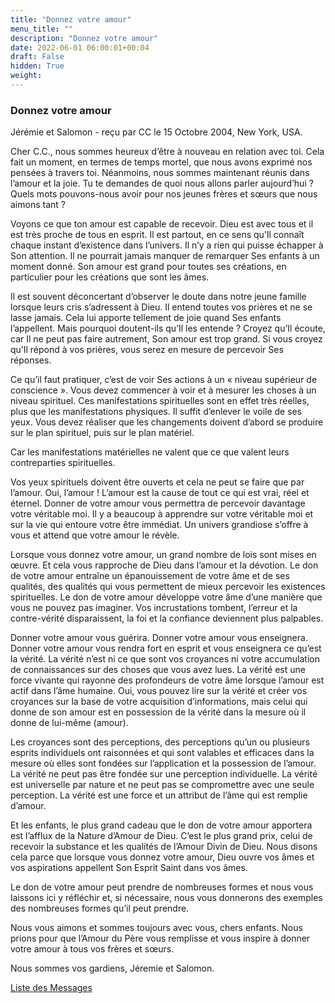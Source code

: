 ```yaml
---
title: "Donnez votre amour"
menu_title: ""
description: "Donnez votre amour"
date: 2022-06-01 06:00:01+00:04
draft: False
hidden: True
weight:
---
```

### Donnez votre amour

Jérémie et Salomon - reçu par CC le 15 Octobre 2004, New York, USA.

Cher C.C., nous sommes heureux d’être à nouveau en relation avec toi. Cela fait un moment, en termes de temps mortel, que nous avons exprimé nos pensées à travers toi. Néanmoins, nous sommes maintenant réunis dans l’amour et la joie. Tu te demandes de quoi nous allons parler aujourd’hui ? Quels mots pouvons-nous avoir pour nos jeunes frères et sœurs que nous aimons tant ?

Voyons ce que ton amour est capable de recevoir. Dieu est avec tous et il est très proche de tous en esprit. Il est partout, en ce sens qu’Il connaît chaque instant d’existence dans l’univers. Il n’y a rien qui puisse échapper à Son attention. Il ne pourrait jamais manquer de remarquer Ses enfants à un moment donné. Son amour est grand pour toutes ses créations, en particulier pour les créations que sont les âmes.

Il est souvent déconcertant d’observer le doute dans notre jeune famille lorsque leurs cris s’adressent à Dieu. Il entend toutes vos prières et ne se lasse jamais. Cela lui apporte tellement de joie quand Ses enfants l’appellent. Mais pourquoi doutent-ils qu’Il les entende ? Croyez qu’Il écoute, car Il ne peut pas faire autrement, Son amour est trop grand. Si vous croyez qu’Il répond à vos prières, vous serez en mesure de percevoir Ses réponses.

Ce qu’il faut pratiquer, c’est de voir Ses actions à un « niveau supérieur de conscience ». Vous devez commencer à voir et à mesurer les choses à un niveau spirituel. Ces manifestations spirituelles sont en effet très réelles, plus que les manifestations physiques. Il suffit d’enlever le voile de ses yeux. Vous devez réaliser que les changements doivent d’abord se produire sur le plan spirituel, puis sur le plan matériel.

Car les manifestations matérielles ne valent que ce que valent leurs contreparties spirituelles.

Vos yeux spirituels doivent être ouverts et cela ne peut se faire que par l’amour. Oui, l’amour ! L’amour est la cause de tout ce qui est vrai, réel et éternel. Donner de votre amour vous permettra de percevoir davantage votre véritable moi. Il y a beaucoup à apprendre sur votre véritable moi et sur la vie qui entoure votre être immédiat. Un univers grandiose s’offre à vous et attend que votre amour le révèle.

Lorsque vous donnez votre amour, un grand nombre de lois sont mises en œuvre. Et cela vous rapproche de Dieu dans l’amour et la dévotion. Le don de votre amour entraîne un épanouissement de votre âme et de ses qualités, des qualités qui vous permettent de mieux percevoir les existences spirituelles. Le don de votre amour développe votre âme d’une manière que vous ne pouvez pas imaginer. Vos incrustations tombent, l’erreur et la contre-vérité disparaissent, la foi et la confiance deviennent plus palpables.

Donner votre amour vous guérira. Donner votre amour vous enseignera. Donner votre amour vous rendra fort en esprit et vous enseignera ce qu’est la vérité. La vérité n’est ni ce que sont vos croyances ni votre accumulation de connaissances sur des choses que vous avez lues. La vérité est une force vivante qui rayonne des profondeurs de votre âme lorsque l’amour est actif dans l’âme humaine. Oui, vous pouvez lire sur la vérité et créer vos croyances sur la base de votre acquisition d’informations, mais celui qui donne de son amour est en possession de la vérité dans la mesure où il donne de lui-même (amour).

Les croyances sont des perceptions, des perceptions qu’un ou plusieurs esprits individuels ont raisonnées et qui sont valables et efficaces dans la mesure où elles sont fondées sur l’application et la possession de l’amour. La vérité ne peut pas être fondée sur une perception individuelle. La vérité est universelle par nature et ne peut pas se compromettre avec une seule perception. La vérité est une force et un attribut de l’âme qui est remplie d’amour.

Et les enfants, le plus grand cadeau que le don de votre amour apportera est l’afflux de la Nature d’Amour de Dieu. C’est le plus grand prix, celui de recevoir la substance et les qualités de l’Amour Divin de Dieu. Nous disons cela parce que lorsque vous donnez votre amour, Dieu ouvre vos âmes et vos aspirations appellent Son Esprit Saint dans vos âmes.

Le don de votre amour peut prendre de nombreuses formes et nous vous laissons ici y réfléchir et, si nécessaire, nous vous donnerons des exemples des nombreuses formes qu’il peut prendre.

Nous vous aimons et sommes toujours avec vous, chers enfants. Nous prions pour que l’Amour du Père vous remplisse et vous inspire à donner votre amour à tous vos frères et sœurs.

Nous sommes vos gardiens, Jéremie et Salomon.

[Liste des Messages](/fr-contemporary-messages/fr-contemporary-messages-by-date-order/fr-contemporary-messages-2004)